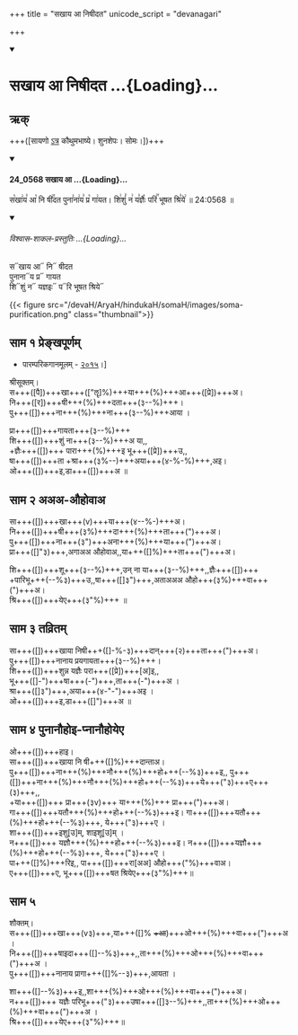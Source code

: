 +++
title = "सखाय आ निषीदत"
unicode_script = "devanagari"

+++
<div class="js_include" includetitle="false" newlevelforh1="1" unfilled url="/vedAH_sAma/paravastu-sAma/devaH/somaH/sakhAya-A-ni-ShIdata/">
<details open><summary><h1>सखाय आ निषीदत ...{Loading}...</h1></summary>

## ऋक्

+++([सायणो [ऽत्र](https://archive.org/details/SamaVedaSanhitaWithSayanabhashyaVolume1SatyavrataSamasrami1874bis_201804/page/n151) कौथुमभाष्ये। शुनशेपः। सोमः।])+++

<div class="js_include" includetitle="false" newlevelforh1="3" unfilled="" url="/vedAH_sAma/kauthumam/saMhitA/vishvAsa-prastutiH/1_pUrvArchikaH/6/2/24_0568_sakhAya_A.md">
<details open><summary><h4>24_0568 सखाय आ ...{Loading}...</h4></summary>

स꣡खा꣢य꣣ आ꣡ नि षी꣢꣯दत पुना꣣ना꣢य꣣ प्र꣡ गा꣢यत। शि꣢शुं꣣ न꣢ य꣣ज्ञैः꣡ परि꣢꣯ भूषत श्रि꣣ये꣢ ॥ 24:0568 ॥

<div class="js_include" newlevelforh1="2" title="विश्वास-शाकल-प्रस्तुतिः" unfilled="" url="/vedAH_Rk/shAkalam/saMhitA/vishvAsa-prastutiH/09/104/01_sakhAya_A.md">
<details open><summary><h6>विश्वास-शाकल-प्रस्तुतिः ...{Loading}...</h6></summary>

स᳓खाय आ᳓ नि᳓ षीदत  
पुनाना᳓य प्र᳓ गायत  
शि᳓शुं न᳓ यज्ञइः᳓ प᳓रि भूषत श्रिये᳓
</details>
</div>
</details>
</div>  

{{< figure src="/devaH/AryaH/hindukaH/somaH/images/soma-purification.png"  class="thumbnail">}}

## साम १ प्रेङ्खपूर्णम्
- पारम्परिकगानमूलम् - [२०१५](https://archive.org/stream/sAmaveda-jaiminIya-paravastu-paramparA-docs/UDAKA%20SAANTHI%20SAAMAANI#page/n2/mode/1up&sa=D&ust=1542425956390000)।]
<div caption="रामानुजार्यः 1974 " class="audioEmbed" src="https://archive
.org/download/jaiminIya-sAma-gAna-paravastu-tradition-rAmAnuja/sakhAya-A-ni-ShIdata-1-shrI-sUktam.mp3"></div>
<div caption="गोपालार्यः 2015  " class="audioEmbed" src="https://archive
.org/download/jaiminIya-sAma-gAna-paravastu-tradition-gopAla-2015/sakhAya-A-ni-ShIdata-1-shrI-sUktam.mp3"></div>
<div caption="गोपाल-विश्वासयोर् अनुवचनम् 2018 1x" class="audioEmbed" src="https://archive
.org/download/jaiminIya-sAma-gAna-paravastu-tradition-anuvachanam-gopAla-vishvAsa-2018/sakhAya-A-ni-ShIdata-1-shrI-sUktam.mp3"></div>
<div caption="गोपाल-विश्वासयोर् अनुवचनम् 2018 1.5x" class="audioEmbed" src="https://archive
.org/download/jaiminIya-sAma-gAna-paravastu-tradition-anuvachanam-gopAla-vishvAsa-2018-150p-speed/sakhAya-A-ni-ShIdata-1-shrI-sUktam.mp3"></div>

श्रीसूक्तम्।  
स+++([पै])+++खा+++(["ॡ]%)+++या+++(%)+++आ+++([प्रे])+++अ।  
नि+++([र])+++षी+++(%)+++दता+++(३--%)+++।  
पु+++([])+++ना+++(%)+++ना+++(३--%)+++आया ।  

प्रा+++([])+++गायता+++(३--%)+++  
शि+++([])+++शुं ना+++(३--%)+++अ या,,  
+ज्ञैः+++([])+++ पारा+++(%)+++इ भू+++([प्रे])+++उ,,  
षा+++([])+++ता +श्रा+++(३%--)+++अया+++(४-%-%)+++,अइ।  
ओ+++([])+++इ,डा+++([])+++अ ॥

## साम २ अअअ-औहोवाअ
<div caption="रामानुजार्यः 1974 " class="audioEmbed" src="https://archive
.org/download/jaiminIya-sAma-gAna-paravastu-tradition-rAmAnuja/sakhAya-A-ni-ShIdata-2.mp3"></div>
<div caption="गोपालार्यः 2015  " class="audioEmbed" src="https://archive
.org/download/jaiminIya-sAma-gAna-paravastu-tradition-gopAla-2015/sakhAya-A-ni-ShIdata-2.mp3"></div>
<div caption="गोपाल-विश्वासयोर् अनुवचनम् 2018 1x" class="audioEmbed" src="https://archive
.org/download/jaiminIya-sAma-gAna-paravastu-tradition-anuvachanam-gopAla-vishvAsa-2018/sakhAya-A-ni-ShIdata-2.mp3"></div>
<div caption="गोपाल-विश्वासयोर् अनुवचनम् 2018 1.5x" class="audioEmbed" src="https://archive
.org/download/jaiminIya-sAma-gAna-paravastu-tradition-anuvachanam-gopAla-vishvAsa-2018-150p-speed/sakhAya-A-ni-ShIdata-2.mp3"></div>

सा+++([])+++खा+++(v)+++या+++(४--%-)+++अ।  
नि+++([])+++षी+++(३%)+++दा+++(%)+++ता+++(")+++अ।  
पु+++([])+++ना+++(३")+++अना+++(%)+++या+++(")+++अ।  
प्रा+++([]"३)+++,अगाअअ औहोवाअ,,या+++([]%)+++ता+++(")+++अ।

शि+++([])+++शू+++(३--%)+++,उन् ना या+++(३--%)+++,,ज्ञैः+++([])+++  
+पारिभू+++(--%३)+++उ,,षा+++([]३")+++,अताअअअ औहो+++(३%)+++वा+++(")+++अ।  
श्रि+++([])+++येए+++(३"%)+++ ॥

## साम ३ तव्रितम्
<div caption="रामानुजार्यः 1974 " class="audioEmbed" src="https://archive
.org/download/jaiminIya-sAma-gAna-paravastu-tradition-rAmAnuja/sakhAya-A-ni-ShIdata-3.mp3"></div>
<div caption="गोपालार्यः 2015  " class="audioEmbed" src="https://archive
.org/download/jaiminIya-sAma-gAna-paravastu-tradition-gopAla-2015/sakhAya-A-ni-ShIdata-3.mp3"></div>
<div caption="गोपाल-विश्वासयोर् अनुवचनम् 2018 1x" class="audioEmbed" src="https://archive
.org/download/jaiminIya-sAma-gAna-paravastu-tradition-anuvachanam-gopAla-vishvAsa-2018/sakhAya-A-ni-ShIdata-3.mp3"></div>
<div caption="गोपाल-विश्वासयोर् अनुवचनम् 2018 1.5x" class="audioEmbed" src="https://archive
.org/download/jaiminIya-sAma-gAna-paravastu-tradition-anuvachanam-gopAla-vishvAsa-2018-150p-speed/sakhAya-A-ni-ShIdata-3.mp3"></div>

सा+++([])+++खाया निषी+++([]-%-३)+++दान्+++(२)+++ता+++(")+++अ।  
पु+++([])+++नानाय प्रयगायता+++(३--%)+++।  
शि+++([])+++शुन्न यज्ञैः परा+++([प्रे])+++[अ]इ,,  
भू+++([]-")+++षा+++(-")+++,ता+++(-")+++अ ।  
श्रा+++([]३")+++,अया+++(४-"-")+++अइ ।  
ओ+++([])+++इ,डा+++([]")+++अ ॥

## साम ४ पुनानौहोइ-प्नानौहोयेए
<div caption="रामानुजार्यः 1974 " class="audioEmbed" src="https://archive
.org/download/jaiminIya-sAma-gAna-paravastu-tradition-rAmAnuja/sakhAya-A-ni-ShIdata-4.mp3"></div>
<div caption="गोपालार्यः 2015  " class="audioEmbed" src="https://archive
.org/download/jaiminIya-sAma-gAna-paravastu-tradition-gopAla-2015/sakhAya-A-ni-ShIdata-4.mp3"></div>
<div caption="गोपाल-विश्वासयोर् अनुवचनम् 2018 1x" class="audioEmbed" src="https://archive
.org/download/jaiminIya-sAma-gAna-paravastu-tradition-anuvachanam-gopAla-vishvAsa-2018/sakhAya-A-ni-ShIdata-4.mp3"></div>
<div caption="गोपाल-विश्वासयोर् अनुवचनम् 2018 1.5x" class="audioEmbed" src="https://archive
.org/download/jaiminIya-sAma-gAna-paravastu-tradition-anuvachanam-gopAla-vishvAsa-2018-150p-speed/sakhAya-A-ni-ShIdata-4.mp3"></div>

ओ+++([])+++हाइ।  
सा+++([])+++खाया  नि षी+++([]%)+++दान्ताअ।  
पु+++([])+++ना+++(%)+++नौ+++(%)+++हो+++(--%३)+++इ,, पु+++([])+++ना+++(%)+++नौ+++(%)+++हो+++(--%३)+++ये+++("३)+++ए+++(३)+++,,  
+या+++([])+++ प्रा+++(३v)+++ या+++(%)+++ प्रा+++(")+++अ।  
गा+++([])+++यतौ+++(%)+++हो+++(--%३)+++इ। गा+++([])+++यतौ+++(%)+++हो+++(--%३)+++, ये+++("३)+++ए ।  
शा+++([])+++इशु[उ]म्, शाइशू[उ]म् ।  
न+++([])+++ यज्ञौ+++(%)+++हो+++(--%३)+++इ। न+++([])+++यज्ञौ+++(%)+++हो+++(--%३)+++, ये+++("३)+++ए ।  
पा+++([]%)+++रिइ,, पा+++([])+++रा[अअ] औहो+++("%)+++वाअ।  
ए+++([])+++ए, भू+++([])+++षत श्रियेए+++(३"%)+++॥

## साम ५
<div caption="रामानुजार्यः 1974 " class="audioEmbed" src="https://archive
.org/download/jaiminIya-sAma-gAna-paravastu-tradition-rAmAnuja/sakhAya-A-ni-ShIdata-5-shauktam.mp3"></div>
<div caption="गोपालार्यः 2015  " class="audioEmbed" src="https://archive
.org/download/jaiminIya-sAma-gAna-paravastu-tradition-gopAla-2015/sakhAya-A-ni-ShIdata-5-shauktam.mp3"></div>
<div caption="गोपाल-विश्वासयोर् अनुवचनम् 2018 1x" class="audioEmbed" src="https://archive
.org/download/jaiminIya-sAma-gAna-paravastu-tradition-anuvachanam-gopAla-vishvAsa-2018/sakhAya-A-ni-ShIdata-5-shauktam.mp3"></div>
<div caption="गोपाल-विश्वासयोर् अनुवचनम् 2018 1.5x" class="audioEmbed" src="https://archive
.org/download/jaiminIya-sAma-gAna-paravastu-tradition-anuvachanam-gopAla-vishvAsa-2018-150p-speed/sakhAya-A-ni-ShIdata-5-shauktam.mp3"></div>

शौक्तम्।  
स+++([])+++खा+++(v३)+++,या+++([]% ~~+आ~~)+++ओ+++(%)+++वा+++(")+++अ ।  
नि+++([])+++षाइदा+++([]--%३)+++,,ता+++(%)+++ओ+++(%)+++वा+++(")+++अ ।  
पु+++([])+++नानाय प्रागा+++([]%--३)+++,आयता ।

शा+++([]--%३)+++इ,,शा+++(%)+++ओ+++(%)+++वा+++(")+++अ।  
न+++([])+++ यज्ञैः परिभू+++("३)+++उषा+++([]३--%)+++,,ता+++(%)+++ओ+++(%)+++वा+++(")+++अ ।  
श्रि+++([])+++येए+++(३"%)+++॥
</details>
</div>